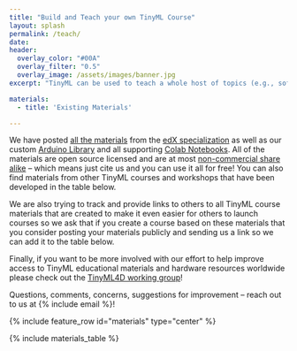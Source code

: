 ```yaml
---
title: "Build and Teach your own TinyML Course"
layout: splash
permalink: /teach/
date: 
header:
  overlay_color: "#00A"
  overlay_filter: "0.5"
  overlay_image: /assets/images/banner.jpg
excerpt: "TinyML can be used to teach a whole host of topics (e.g., software engineering, machine learning, embedded systems) at varying levels of prior knowledge. We want to help you design and teach your own TinyML course. To that end we've launched a couple of exciting projects you can find below to help build a community and resources for teaching all kinds of TinyML courses."

materials: 
  - title: 'Existing Materials'

---
```


We have posted [all the materials](https://github.com/tinyMLx/courseware/tree/master/edX) from the [edX specialization](https://www.edx.org/professional-certificate/harvardx-tiny-machine-learning) as well as our custom [Arduino Library](https://github.com/tinyMLx/arduino-library) and all supporting [Colab Notebooks](https://github.com/tinyMLx/colabs). All of the materials are open source licensed and are at most [non-commercial share alike](https://creativecommons.org/licenses/by-nc-sa/4.0/) – which means just cite us and you can use it all for free! You can also find materials from other TinyML courses and workshops that have been developed in the table below.

We are also trying to track and provide links to others to all TinyML course materials that are created to make it even easier for others to launch courses so we ask that if you create a course based on these materials that you consider posting your materials publicly and sending us a link so we can add it to the table below.

Finally, if you want to be more involved with our effort to help improve access to TinyML educational materials and hardware resources worldwide please check out the [TinyML4D working group](/4D/)!

Questions, comments, concerns, suggestions for improvement – reach out to us at {% include email %}!

{% include feature_row id="materials" type="center" %}

{% include materials_table %}
